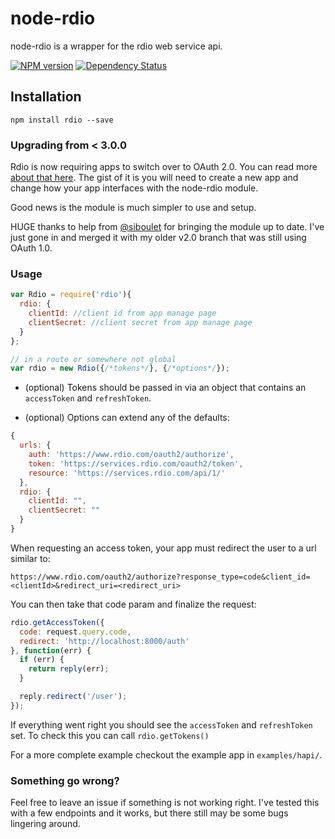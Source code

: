 # node-rdio

node-rdio is a wrapper for the rdio web service api.

[![NPM version](https://badge.fury.io/js/rdio.png)](http://badge.fury.io/js/rdio)
[![Dependency Status](https://david-dm.org/dawnerd/node-rdio.png)](https://david-dm.org/dawnerd/node-rdio.png)

## Installation

`npm install rdio --save`

### Upgrading from < 3.0.0

Rdio is now requiring apps to switch over to OAuth 2.0. You can read more [about that here](http://www.rdio.com/developers/docs/web-service/oauth2/index/). The gist of it is you will need to create a new app and change how your app interfaces with the node-rdio module.

Good news is the module is much simpler to use and setup.

HUGE thanks to help from [@siboulet](https://github.com/siboulet) for bringing the module up to date. I've just gone in and merged it with my older v2.0 branch that was still using OAuth 1.0.

### Usage

```js
var Rdio = require('rdio'){
  rdio: {
    clientId: //client id from app manage page
    clientSecret: //client secret from app manage page
  }
};

// in a route or somewhere not global
var rdio = new Rdio({/*tokens*/}, {/*options*/});
```

 - (optional) Tokens should be passed in via an object that contains an `accessToken` and `refreshToken`.

 - (optional) Options can extend any of the defaults:

```js
{
  urls: {
    auth: 'https://www.rdio.com/oauth2/authorize',
    token: 'https://services.rdio.com/oauth2/token',
    resource: 'https://services.rdio.com/api/1/'
  },
  rdio: {
    clientId: "",
    clientSecret: ""
  }
}
```

When requesting an access token, your app must redirect the user to a url similar to:
```
https://www.rdio.com/oauth2/authorize?response_type=code&client_id=<clientId>&redirect_uri=<redirect_uri>
```

You can then take that code param and finalize the request:

```js
rdio.getAccessToken({
  code: request.query.code,
  redirect: 'http://localhost:8000/auth'
}, function(err) {
  if (err) {
    return reply(err);
  }

  reply.redirect('/user');
});
```

If everything went right you should see the `accessToken` and `refreshToken` set. To check this you can call `rdio.getTokens()`

For a more complete example checkout the example app in `examples/hapi/`.

### Something go wrong?

Feel free to leave an issue if something is not working right. I've tested this with a few endpoints and it works, but there still may be some bugs lingering around.
